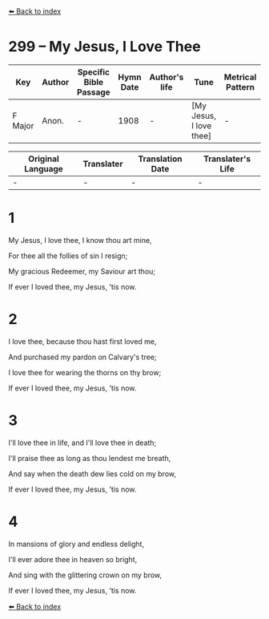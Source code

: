 [⬅️ Back to index](../README.md)

# 299 – My Jesus, I Love Thee

Key | Author   | Specific Bible Passage     |Hymn Date |Author's life |Tune |Metrical Pattern   |Composer/Source
-- | --------- | ---------------------------|----------|--------------|-----|-------------------|-------------  
F Major |Anon. |- |1908 |- |[My Jesus, I love thee] |- |A. J. Gordon

Original Language | Translater | Translation Date   | Translater's Life  
----------------- | --------- | --------------------|-------------     
\- |- |- |-




# 1

My Jesus, I love thee, I know thou art mine,

For thee all the follies of sin I resign;

My gracious Redeemer, my Saviour art thou;

If ever I loved thee, my Jesus, 'tis now.



# 2

I love thee, because thou hast first loved me,

And purchased my pardon on Calvary's tree;

I love thee for wearing the thorns on thy brow;

If ever I loved thee, my Jesus, 'tis now.



# 3

I'll love thee in life, and I'll love thee in death;

I'll praise thee as long as thou lendest me breath,

And say when the death dew lies cold on my brow,

If ever I loved thee, my Jesus, 'tis now.



# 4

In mansions of glory and endless delight,

I'll ever adore thee in heaven so bright,

And sing with the glittering crown on my brow,

If ever I loved thee, my Jesus, 'tis now.





[⬅️ Back to index](../README.md)
